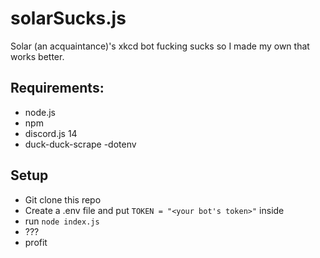 # solarSucks.js
Solar (an acquaintance)'s xkcd bot fucking sucks so I made my own that works better.

## Requirements:
- node.js
- npm
- discord.js 14
- duck-duck-scrape
-dotenv

## Setup
- Git clone this repo
- Create a .env file and put ``TOKEN = "<your bot's token>"`` inside
- run `node index.js`
- ???
- profit
